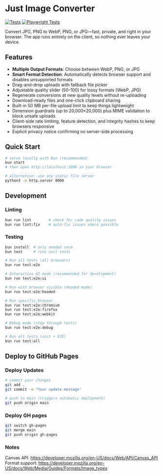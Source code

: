 # Just Image Converter

[![Tests](https://github.com/donpui/image-converter/actions/workflows/tests.yml/badge.svg)](https://github.com/donpui/image-converter/actions/workflows/tests.yml)
[![Playwright Tests](https://github.com/donpui/image-converter/actions/workflows/playwright.yml/badge.svg)](https://github.com/donpui/image-converter/actions/workflows/playwright.yml)

Convert JPG, PNG to WebP, PNG, or JPG—fast, private, and right in your browser. The app runs entirely on the client, so nothing ever leaves your device. 

## Features
- **Multiple Output Formats**: Choose between WebP, PNG, or JPG
- **Smart Format Detection**: Automatically detects browser support and disables unsupported formats
- Drag-and-drop uploads with fallback file picker
- Adjustable quality slider (50–100) for lossy formats (WebP, JPG)
- Regenerate conversions at new quality levels without re-uploading
- Download-ready files and one-click clipboard sharing
- Built-in 50 MB per-file upload limit to keep things lightweight
- Dimension guardrails (up to 20,000×20,000) plus MIME validation to block unsafe uploads
- Client-side rate limiting, feature detection, and integrity hashes to keep browsers responsive
- Explicit privacy notice confirming no server-side processing

## Quick Start
```bash
# serve locally with Bun (recommended)
bun start
# then open http://localhost:3000 in your browser

# alternative: use any static file server
python3 -m http.server 8000
```

## Development

### Linting
```bash
bun run lint        # check for code quality issues
bun run lint:fix    # auto-fix issues where possible
```

### Testing
```bash
bun install  # only needed once
bun test     # runs unit tests
```


```bash
# Run all tests (all browsers)
bun run test:e2e

# Interactive UI mode (recommended for development)
bun run test:e2e:ui

# Run with browser visible (headed mode)
bun run test:e2e:headed

# Run specific browser
bun run test:e2e:chromium
bun run test:e2e:firefox
bun run test:e2e:webkit

# Debug mode (step through tests)
bun run test:e2e:debug

# Run all tests (unit + E2E)
bun run test:all
```

## Deploy to GitHub Pages

### Deploy Updates
```bash
# commit your changes
git add .
git commit -m "Your update message"

# push to main (triggers automatic deployment)
git push origin main
```

### Deploy GH pages
```bash
git switch gh-pages
git merge main
git push origin gh-pages
```

### Notes

Canvas API: https://developer.mozilla.org/en-US/docs/Web/API/Canvas_API
Format support: https://developer.mozilla.org/en-US/docs/Web/Media/Guides/Formats/Image_types
